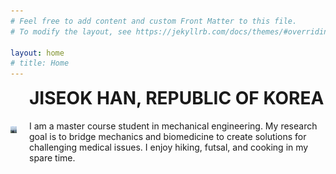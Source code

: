 ```yaml
---
# Feel free to add content and custom Front Matter to this file.
# To modify the layout, see https://jekyllrb.com/docs/themes/#overriding-theme-defaults

layout: home
# title: Home
---
```


<div class="profile">
  <img src="/assets/img/IMG_3929.jpeg" alt="Profile photo" class="profile-image">
  <div class="profile-text">
    <h1>JISEOK HAN, REPUBLIC OF KOREA</h1>
    <p>I am a master course student in mechanical engineering. My research goal is to bridge mechanics and biomedicine to create solutions for challenging medical issues. I enjoy hiking, futsal, and cooking in my spare time.</p>
  </div>
</div>

<style>
.profile {
  display: flex;
  align-items: center;      /* 세로 중앙 정렬 */
  gap: 20px;                /* 이미지와 텍스트 사이 간격 */
  flex-wrap: nowrap;        /* 줄 바꿈 방지 */
}

.profile-image {
  width: 10px;             /* 적절히 줄인 이미지 너비 */
  height: auto;             /* 원본 비율 유지 */
  flex-shrink: 0;           /* 축소 방지 */
}

.profile-text h1 {
  margin-top: 0;            /* 불필요한 여백 제거 */
}
</style>
